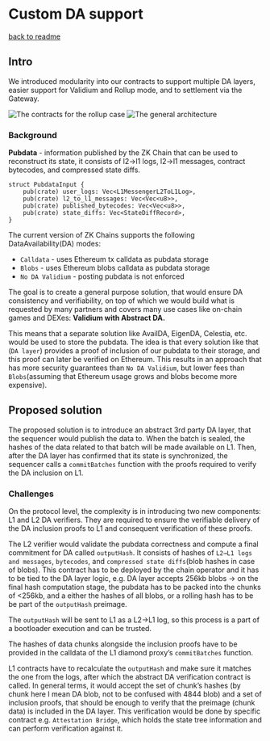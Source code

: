 # Custom DA support

[back to readme](../../README.md)

## Intro

We introduced modularity into our contracts to support multiple DA layers, easier support for Validium and Rollup mode, and to settlement via the Gateway.

![The contracts for the rollup case](./Custom-da-contracts.png)
![The general architecture](./Custom-da-external.png)

### Background

**Pubdata** - information published by the ZK Chain that can be used to reconstruct its state, it consists of l2→l1 logs, l2→l1 messages, contract bytecodes, and compressed state diffs.

```solidity
struct PubdataInput {
    pub(crate) user_logs: Vec<L1MessengerL2ToL1Log>,
    pub(crate) l2_to_l1_messages: Vec<Vec<u8>>,
    pub(crate) published_bytecodes: Vec<Vec<u8>>,
    pub(crate) state_diffs: Vec<StateDiffRecord>,
}
```

The current version of ZK Chains supports the following DataAvailability(DA) modes:

- `Calldata` - uses Ethereum tx calldata as pubdata storage
- `Blobs` - uses Ethereum blobs calldata as pubdata storage
- `No DA Validium` - posting pubdata is not enforced

The goal is to create a general purpose solution, that would ensure DA consistency and verifiability, on top of which we would build what is requested by many partners and covers many use cases like on-chain games and DEXes: **Validium with Abstract DA.**

This means that a separate solution like AvailDA, EigenDA, Celestia, etc. would be used to store the pubdata. The idea is that every solution like that (`DA layer`) provides a proof of inclusion of our pubdata to their storage, and this proof can later be verified on Ethereum. This results in an approach that has more security guarantees than `No DA Validium`, but lower fees than `Blobs`(assuming that Ethereum usage grows and blobs become more expensive).

## Proposed solution

The proposed solution is to introduce an abstract 3rd party DA layer, that the sequencer would publish the data to. When the batch is sealed, the hashes of the data related to that batch will be made available on L1. Then, after the DA layer has confirmed that its state is synchronized, the sequencer calls a `commitBatches` function with the proofs required to verify the DA inclusion on L1.

### Challenges

On the protocol level, the complexity is in introducing two new components: L1 and L2 DA verifiers. They are required to ensure the verifiable delivery of the DA inclusion proofs to L1 and consequent verification of these proofs.

The L2 verifier would validate the pubdata correctness and compute a final commitment for DA called `outputHash`. It consists of hashes of `L2→L1 logs and messages`, `bytecodes`, and `compressed state diffs`(blob hashes in case of blobs). This contract has to be deployed by the chain operator and it has to be tied to the DA layer logic, e.g. DA layer accepts 256kb blobs → on the final hash computation stage, the pubdata has to be packed into the chunks of <256kb, and a either the hashes of all blobs, or a rolling hash has to be be part of the `outputHash` preimage.

The `outputHash` will be sent to L1 as a L2→L1 log, so this process is a part of a bootloader execution and can be trusted.

The hashes of data chunks alongside the inclusion proofs have to be provided in the calldata of the L1 diamond proxy’s `commitBatches` function.

L1 contracts have to recalculate the `outputHash` and make sure it matches the one from the logs, after which the abstract DA verification contract is called. In general terms, it would accept the set of chunk’s hashes (by chunk here I mean DA blob, not to be confused with 4844 blob) and a set of inclusion proofs, that should be enough to verify that the preimage (chunk data) is included in the DA layer. This verification would be done by specific contract e.g. `Attestation Bridge`, which holds the state tree information and can perform verification against it.
